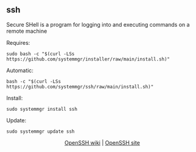## ssh  
  
Secure SHell is a program for logging into and executing commands on a remote machine  
  
Requires:  

```shell
sudo bash -c "$(curl -LSs https://github.com/systemmgr/installer/raw/main/install.sh)"
```

Automatic:

```shell
bash -c "$(curl -LSs https://github.com/systemmgr/ssh/raw/main/install.sh)"
```

Install:

```shell
sudo systemmgr install ssh
```

Update:

```shell
sudo systemmgr update ssh
```

<p align=center>
  <a href="https://wiki.archlinux.org/index.php/OpenSSH" target="_blank">OpenSSH wiki</a>  |  
  <a href="https://www.openssh.com/" target="_blank">OpenSSH site</a>
</p>  
